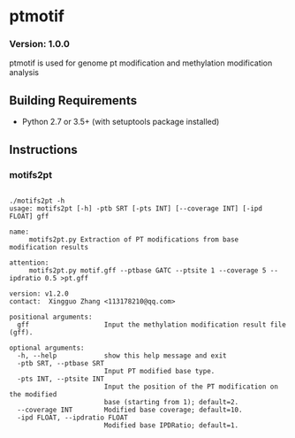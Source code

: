ptmotif
==============
### Version: 1.0.0
ptmotif is used for genome pt modification and methylation modification analysis

Building Requirements
-----------
* Python 2.7 or 3.5+ (with setuptools package installed)

## Instructions
### motifs2pt
<pre><code>
./motifs2pt -h
usage: motifs2pt [-h] -ptb SRT [-pts INT] [--coverage INT] [-ipd FLOAT] gff

name:
     motifs2pt.py Extraction of PT modifications from base modification results

attention:
     motifs2pt.py motif.gff --ptbase GATC --ptsite 1 --coverage 5 --ipdratio 0.5 >pt.gff

version: v1.2.0
contact:  Xingguo Zhang <113178210@qq.com>    

positional arguments:
  gff                   Input the methylation modification result file (gff).

optional arguments:
  -h, --help            show this help message and exit
  -ptb SRT, --ptbase SRT
                        Input PT modified base type.
  -pts INT, --ptsite INT
                        Input the position of the PT modification on the modified
                        base (starting from 1); default=2.
  --coverage INT        Modified base coverage; default=10.
  -ipd FLOAT, --ipdratio FLOAT
                        Modified base IPDRatio; default=1.
</code></pre>
